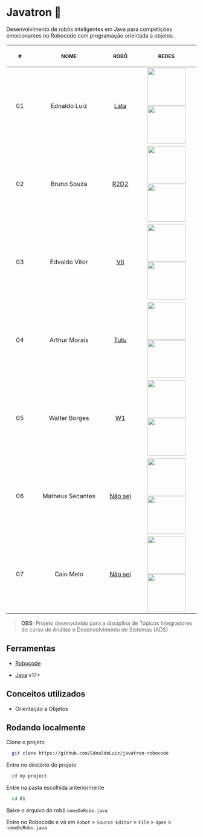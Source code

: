 # Javatron 🤖

Desenvolvimento de robôs inteligentes em Java para competições emocionantes no Robocode com programação orientada a objetos.

<table>
    <thead>
        <tr>
            <th align="center">
                <img width="100" height="1"> 
                <p>
                    <small>#</small>
                </p>
            </th>
            <th align="center">
                <img width="300" height="1"> 
                <p> 
                    <small>
                        NOME
                    </small>
                </p>
            </th>
            <th align="center">
                <img width="100" height="1">
                <p> 
                    <small>
                    ROBÔ
                    </small>
                </p>
            </th>
            <th align="center">
                <img width="200" height="1">
                <p> 
                    <small>
                    REDES
                    </small>
                </p>
            </th>
        </tr>
    </thead>
    <tbody>
        <tr>
            <td align="center">01</td>
            <td align="center">
                Ednaldo Luiz
            </td>
            <td align="center">
                <a href="./lata" target="_blank">Lata</a>
            </td>
          <td align="center">
            <a href="https://github.com/EdnaldoLuiz" target="_blank">
                <img width="100" src="https://img.shields.io/badge/GitHub-100000?style=for-the-badge&logo=github&logoColor=white" target="_blank">
            </a><br>
            <a href="https://www.linkedin.com/in/ednaldoluiz" target="_blank">
                <img width="100" src="https://img.shields.io/badge/LinkedIn-0077B5?style=for-the-badge&logo=linkedin&logoColor=white" target="_blank">
            </a>  
          </td>
        </tr>
        <tr>
            <td align="center">02</td>
            <td align="center">
                Bruno Souza
            </td>
            <td align="center">
                <a href="./r2d2" target="_blank">R2D2</a>
            </td>
          <td align="center">
            <a href="https://github.com/brunohnsouza" target="_blank">
                <img width="100" src="https://img.shields.io/badge/GitHub-100000?style=for-the-badge&logo=github&logoColor=white" target="_blank">
            </a><br>
            <a href="https://www.linkedin.com/in/brunohnsouza" target="_blank">
                <img width="100" src="https://img.shields.io/badge/LinkedIn-0077B5?style=for-the-badge&logo=linkedin&logoColor=white" target="_blank">
            </a>  
          </td>
        </tr>
        <tr>
            <td align="center">03</td>
            <td align="center">
                Edvaldo Vitor
            </td>
            <td align="center">
                <a href="./vt" target="_blank">Vti</a>
            </td>
            <td align="center">
                <a href="https://github.com/edvaldovitor250" target="_blank">
                    <img width="100" src="https://img.shields.io/badge/GitHub-100000?style=for-the-badge&logo=github&logoColor=white" target="_blank">
                </a><br>
                <a href="https://www.linkedin.com/in/edvaldovitor250" target="_blank">
                    <img width="100" src="https://img.shields.io/badge/LinkedIn-0077B5?style=for-the-badge&logo=linkedin&logoColor=white" target="_blank">
                </a>  
            </td>
        </tr>
        <tr>
            <td align="center">04</td>
            <td align="center">
                Arthur Morais
            </td>
            <td align="center">
                <a href="./tutu" target="_blank">Tutu</a>
            </td>
          <td align="center">
            <a href="https://github.com/arthur-morais" target="_blank">
                <img width="100" src="https://img.shields.io/badge/GitHub-100000?style=for-the-badge&logo=github&logoColor=white" target="_blank">
            </a><br>
            <a href="https://www.linkedin.com/in/arthur-morais-b24663250/" target="_blank">
                <img width="100" src="https://img.shields.io/badge/LinkedIn-0077B5?style=for-the-badge&logo=linkedin&logoColor=white" target="_blank">
            </a>  
          </td>
          <tr>
            <td align="center">05</td>
            <td align="center">
                Walter Borges
            </td>
            <td align="center">
                <a href="./w1" target="_blank">W1</a>
            </td>
          <td align="center">
            <a href="https://github.com/wabpe" target="_blank">
                <img width="100" src="https://img.shields.io/badge/GitHub-100000?style=for-the-badge&logo=github&logoColor=white" target="_blank">
            </a><br>
            <a href="https://br.linkedin.com/in/walter-borges-5182a624a?trk=public_profile_browsemap" target="_blank">
                <img width="100" src="https://img.shields.io/badge/LinkedIn-0077B5?style=for-the-badge&logo=linkedin&logoColor=white" target="_blank">
            </a>  
          </td>
        </tr>
        <tr>
            <td align="center">06</td>
            <td align="center">
                Matheus Secantes
            </td>
            <td align="center">
                <a href="./naosei" target="_blank">Não sei</a>
            </td>
          <td align="center">
            <a href="https://github.com/SecondzzMSF" target="_blank">
                <img width="100" src="https://img.shields.io/badge/GitHub-100000?style=for-the-badge&logo=github&logoColor=white" target="_blank">
            </a><br>
            <a href="https://www.linkedin.com/in/matheus-reversed-b810bb211/" target="_blank">
                <img width="100" src="https://img.shields.io/badge/LinkedIn-0077B5?style=for-the-badge&logo=linkedin&logoColor=white" target="_blank">
            </a>  
          </td>
        </tr>
        <tr>
            <td align="center">07</td>
            <td align="center">
                Caio Melo
            </td>
            <td align="center">
                <a href="./naosei" target="_blank">Não sei</a>
            </td>
          <td align="center">
            <a href="https://github.com/CaioMelo10" target="_blank">
                <img width="100" src="https://img.shields.io/badge/GitHub-100000?style=for-the-badge&logo=github&logoColor=white" target="_blank">
            </a><br>
            <a href="https://www.linkedin.com/in/caio-melo-73595b24b/" target="_blank">
                <img width="100" src="https://img.shields.io/badge/LinkedIn-0077B5?style=for-the-badge&logo=linkedin&logoColor=white" target="_blank">
            </a>  
          </td>
        </tr>
    </tbody>
</table>

> **OBS:** Projeto desenvolvido para a disciplina de Tópicos Integradores do curso de Análise e Desenvolvimento de Sistemas (ADS)

## Ferramentas

- [Robocode](https://robocode.sourceforge.io/)

- [Java](https://www.oracle.com/java/technologies/downloads/) v17+

## Conceitos utilizados

- Orientação a Objetos

## Rodando localmente

Clone o projeto

```bash
  git clone https://github.com/EdnaldoLuiz/javatron-robocode
```

Entre no diretório do projeto

```bash
  cd my-project
```

Entre na pasta escolhida anteriormente

```bash
  cd 01
```

Baixe o arquivo do robô `nomeDoRobo.java`

Entre no Robocode e vá em `Robot` > `Source Editor` > `File` > `Open` > `nomeDoRobo.java`
